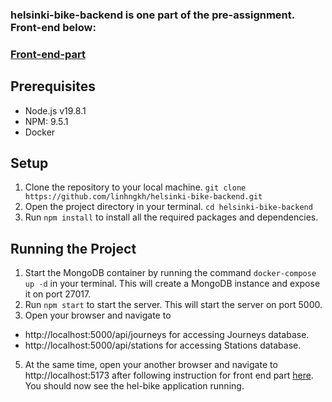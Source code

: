 ### helsinki-bike-backend is one part of the pre-assignment. Front-end below: 
### [Front-end-part](https://github.com/linhngkh/helsinki-bike-frontend)

## Prerequisites
* Node.js v19.8.1
* NPM: 9.5.1
* Docker
## Setup
1. Clone the repository to your local machine. ``git clone https://github.com/linhngkh/helsinki-bike-backend.git``
2. Open the project directory in your terminal.
``cd helsinki-bike-backend``
3. Run ``npm install`` to install all the required packages and dependencies.
## Running the Project
1. Start the MongoDB container by running the command ``docker-compose up -d`` in your terminal. This will create a MongoDB instance and expose it on port 27017.
2. Run ``npm start`` to start the server. This will start the server on port 5000.
3. Open your browser and navigate to 
* http://localhost:5000/api/journeys for accessing Journeys database. 
* http://localhost:5000/api/stations for accessing Stations database.
5. At the same time, open your another browser and navigate to http://localhost:5173 after following instruction for front end part [here](https://github.com/linhngkh/helsinki-bike-frontend). You should now see the hel-bike application running.


